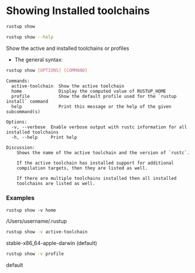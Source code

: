 # Showing Installed toolchains

```bash
rustup show
```

```bash
rustup show --help
```

Show the active and installed toolchains or profiles

- The general syntax: 

```bash
rustup show [OPTIONS] [COMMAND]
```

```text
Commands:
  active-toolchain  Show the active toolchain
  home              Display the computed value of RUSTUP_HOME
  profile           Show the default profile used for the `rustup install` command
  help              Print this message or the help of the given subcommand(s)

Options:
  -v, --verbose  Enable verbose output with rustc information for all installed toolchains
  -h, --help     Print help

Discussion:
    Shows the name of the active toolchain and the version of `rustc`.

    If the active toolchain has installed support for additional
    compilation targets, then they are listed as well.

    If there are multiple toolchains installed then all installed
    toolchains are listed as well.
```

### Examples

```
rustup show -v home
```
/Users/username/.rustup

```bash
rustup show -v active-toolchain
```
stable-x86_64-apple-darwin (default)

```bash
rustup show -v profile
```

default
